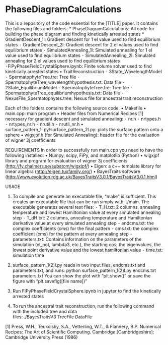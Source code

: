 # PhaseDiagramCalculations
This is a repository of the code essential for the [TITLE] paper. It contains the following files and folders:
	* PhaseDiagramCalculations: All code for building the phase diagram and finding kinetically arrested states
		* GradientDescent_1l: Gradient descent for 1 el value used to find equilibrium states
	⁃	GradientDescent_2l: Gradient descent for 2 el values used to find equilibrium states
	⁃	SimulatedAnnealing_1l: Simulated annealing for 1 el value used to find equilibrium states
	⁃	SimulatedAnnealing_2l: Simulated annealing for 2 el values used to find equilibrium states
	⁃FiPyPhaseFieldCrystalSphere.ipynb: Finite volume solver used to find kinetically arrested states
	•	TraitReconstruction
	⁃	3State_WavelengthModel
	⁃	SpermatophyteTree.tre: Tree file
	⁃	SpermatophyteTree_wavelengthhypothesis.txt: Data file
	⁃	2State_EquilibriumModel
	⁃	SpermatophyteTree.tre: Tree file
	⁃	SpermatophyteTree_equilibriumhypothesis.txt: Data file
	⁃	NexusFile_Spermatophytes.tree: Nexus file for ancestral trait reconstruction

Each of the folders contains the following source code:
	•	Makefile
	•	main.cpp: main program
	•	Header files from Numerical Recipes [1] necessary for gradient descent and simulated annealing:
	⁃	nr.h
	⁃	nrtypes.h
	⁃	nrtypes_nr.h
	⁃	nrutil.h
	⁃	nrutil_nr.h
	•	surface_pattern_1l.py/surface_pattern_2l.py: plots the surface pattern onto a sphere
	•	wigxjpf.h (for Simulated Annealing): header file for the evaluation of wigner 3j coefficients

REQUIREMENTS
In order to successfully run main.cpp you need to have the following installed:
	•	Numpy, scipy, FiPy, and matplotlib (Python)
	•	wigxjpf library and program for evaluation of wigner 3j coefficients (http://fy.chalmers.se/subatom/wigxjpf/)
	•	Eigen: a c++ template library for linear algebra (http://eigen.tuxfamily.org/)
	•	BayesTraits software (http://www.evolution.rdg.ac.uk/BayesTraitsV3.0.1/BayesTraitsV3.0.1.html)

USAGE
1. To compile and generate an executable file, “make” is sufficient. This creates an executable file that 
	can be run simply with: ./main.
	The executable generates several text files:
	⁃	T_H.txt: 2 columns, annealing temperature and lowest Hamiltonian value at every simulated annealing step
	⁃	T_dH.txt: 2 columns, annealing temperature and Hamiltonian derivative value at every simulated annealing step
	⁃	endcms.txt: the complex coefficients (cms) for the final pattern
	⁃	cms.txt: the complex coefficient (cms) for the pattern at every annealing step
	⁃	parameters.txt: Contains information on the parameters of the simulation (el_not, lambda3, etc.), the starting cos, the eigenvalues, the lowest point derivative value and the lowest hamiltonian value
	⁃	time.txt: simulation time

2. surface_pattern_1(2)l.py reads in two input files, endcms.txt and parameters.txt, and runs:
	python surface_pattern_1(2)l.py endcms.txt parameters.txt
    You can show the plot with “plt.show()” or save the figure with “plt.savefig([file name])”

3. Run FiPyPhaseFieldCrystalSphere.ipynb in jupyter to find the kinetically arrested states

4. To run the ancestral trait reconstruction, run the following command with the included tree and data            
    files:
	./BayesTraitsV3 TreeFile DataFile


[1] Press, W.H., Teukolsky, S.A., Vetterling, W.T., & Flannery, B.P. Numerical Recipes: The Art of Scientific Computing. Cambridge [Cambridgeshire]: Cambridge University Press (1986)
